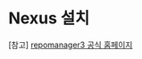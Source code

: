 # Nexus 설치



[참고] [repomanager3 공식 홈페이지](https://help.sonatype.com/repomanager3/download/download-archives---repository-manager-3) 